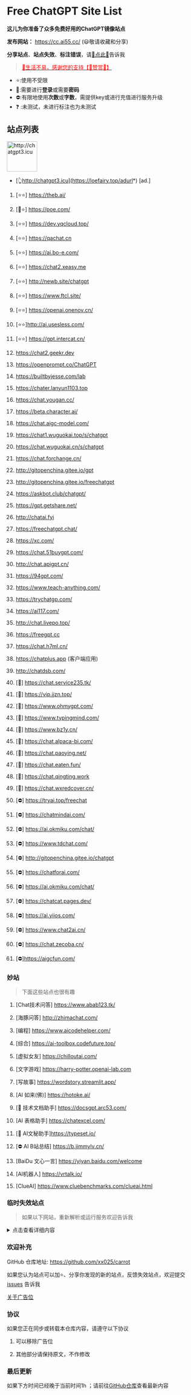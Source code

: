 # Free ChatGPT Site List

**这儿为你准备了众多免费好用的ChatGPT镜像站点**

**发布网站：** https://cc.ai55.cc/   (😃敬请收藏和分享)

**分享站点**、**站点失效**、**标注错误**，请[🌺点此🌺](https://github.com/xx025/carrot/issues)告诉我

> <a href="https://xx025.github.io/pages/zs/" target="_blank"><font color="red">
> 🔗生活不易，感谢您的支持【🧡赞赏🧡】</font></a>

[//]: # (> <a href="https://xx025.github.io/pages/zs/" target="_blank"><img src="https://cdn.buymeacoffee.com/buttons/v2/default-blue.png" alt="Buy Me A Coffee" style="height: 40px !important;width: 145px !important;" ></a>)

[//]: # (<br/>)

- ⭐:使用不受限
- 🔑:需要进行**登录**或需要**密码**
- ⛔:有限地使用**次数**或**字数**，需提供key或进行充值进行服务升级
- ❓ :未测试，未进行标注也为未测试

## 站点列表

<a href="https://loefairy.top/adurl*" target="_blank"><img src="https://imgs.loefairy.top/chatgpt3-icu.png" alt="http://chatgpt3.icu" style="height: 80px !important;width: auto !important;" ></a>

- [👆http://chatgpt3.icu](https://loefairy.top/adurl*) [ad.]


1. [⭐⭐] https://theb.ai/

2. [🔑⭐] https://poe.com/

3. [⭐⭐] https://dev.yqcloud.top/

4. [⭐⭐] https://qachat.cn

5. [⭐⭐] https://ai.bo-e.com/

6. [⭐⭐] https://chat2.xeasy.me

7. [⭐⭐] http://newb.site/chatgpt

8. [⭐⭐] https://www.ftcl.site/

9. [⭐⭐] https://openai.onenov.cn/

10. [⭐⭐]http://ai.usesless.com/

11. [⭐⭐] https://gpt.intercat.cn/

12. https://chat2.geekr.dev

13. https://openprompt.co/ChatGPT

14. https://builtbyjesse.com/lab

15. https://chater.lanyun1103.top

16. https://chat.yougan.cc/

17. https://beta.character.ai/

18. https://chat.aigc-model.com/

19. https://chat1.wuguokai.top/s/chatgpt

20. https://chat.wuguokai.cn/s/chatgpt

21. https://chat.forchange.cn/

22. http://gitopenchina.gitee.io/gpt

23. http://gitopenchina.gitee.io/freechatgpt

24. https://askbot.club/chatgpt/

25. https://gpt.getshare.net/

26. http://chatai.fyi

27. https://freechatgpt.chat/

28. https://xc.com/

29. https://chat.51buygpt.com/

30. http://chat.apigpt.cn/

31. https://94gpt.com/

32. https://www.teach-anything.com/

33. https://trychatgp.com/

34. https://ai117.com/

35. http://chat.livepo.top/

36. https://freegpt.cc

37. https://chat.h7ml.cn/

38. https://chatplus.app (客户端应用)

39. http://chatdsb.com/ 

40. [🔑] https://chat.service235.tk/

41. [🔑] https://vip.jjzn.top/

42. [🔑] https://www.ohmygpt.com/

43. [🔑] https://www.typingmind.com/

44. [🔑] https://www.bz1y.cn/

45. [🔑] https://chat.alpaca-bi.com/

46. [🔑] https://chat.paoying.net/

47. [🔑] https://chat.eaten.fun/

48. [🔑]  https://chat.qingting.work

49. [🔑] https://chat.wxredcover.cn/

50. [⛔] https://tryai.top/freechat

51. [⛔] https://chatmindai.com/

52. [⛔] https://ai.okmiku.com/chat/

53. [⛔] https://www.tdchat.com/

54. [⛔]  http://gitopenchina.gitee.io/chatgpt

55. [⛔] https://chatforai.com/

56. [⛔] https://ai.okmiku.com/chat/

57. [⛔] https://chatcat.pages.dev/

58. [⛔] https://ai.yiios.com/

59. [⛔] https://www.chat2ai.cn/

60. [⛔] https://chat.zecoba.cn/

61. [⛔]https://aigcfun.com/

### 妙站

> 下面这些站点也很有趣

1. [Chat技术问答] https://www.abab123.tk/

2. [海豚问答] http://zhimachat.com/

3. [编程] https://www.aicodehelper.com/

4. [综合] https://ai-toolbox.codefuture.top/

5. [虚拟女友] https://chilloutai.com/

6. [文字游戏] https://harry-potter.openai-lab.com

7. [写故事] https://wordstory.streamlit.app/

8. [AI 如来(佛)] https://hotoke.ai/

9. [🔑 技术文档助手] https://docsgpt.arc53.com/

10. [AI 表格助手] https://chatexcel.com/

11. [🔑 AI文秘助手]https://typeset.io/

12. [⛔ AI B站总结] https://b.jimmylv.cn/

13. [BaiDu 文心一言] https://yiyan.baidu.com/welcome

14. [AI机器人] https://vrtalk.io/

15. [ClueAI] https://www.cluebenchmarks.com/clueai.html

### 临时失效站点

> 如果以下网站，重新解析或运行服务欢迎告诉我

[//]: # (；因为在首次发现不再运行服务或域名不再解析就会列在这儿，并不知晓其后期更新状况)

<details>
  <summary>点击查看详细内容</summary>

1. https://chatmate.network/
   <br/>
2. https://freegpt.one/
   <br/>
3. https://freechatgpt.lol/
   <br/>
4. https://fastgpt.app/
   <br/>
5. https://chat.jingran.vip/
   <br/>
6. http://itecheasy.com.cn/
   <br/>
7. https://chatgpt.ddiu.io/
   <br/>
8. https://chat.qingting.work/
   <br/>
9. https://chat.aigc-model.com/
   <br/>
10. https://chatgpt.poshist.cn/
    <br/>
11. https://www.chatsverse.xyz/
    <br/>
12. https://ai.v2less.com/
    <br/>
13. https://chatgpt.h7ml.cn/
    <br/>
14. https://chat.tgbot.co/
    <br/>
15. https://chat.ninvfeng.xyz/
    <br/>
16. https://talk.xiu.ee/
    <br/>
17. https://chat.sheepig.top/
    <br/>
18. https://chatgpt.ddiu.me/
    <br/>
19. https://chatgpt.lcc8.com/
    <br/>
20. https://chat.uue.me/
    <br/>
21. http://gpt.mxnf.store/
    <br/>
22. https://chat.moyunav.com/
    <br/>
23. https://www.askopenai.cn/
    <br/>
24. https://gpt.h7ml.cn/
    <br/>
25. https://desk.im/
    <br/>
26. https://askgptai.com/
    <br/>
27. https://www.aitoolgpt.com/
    <br/>
28. https://ai.ls/
    <br/>
29. https://ai.ls/
    <br/>
30. https://chatapi.qload.cn/
    <br/>
31. https://chat-gpt.nikong.cn/
    <br/>
32. https://chatgpt-flutter.h7ml.cn/
    <br/>
33. https://www.cveoy.com/
    <br/>

</details>

### 欢迎补充

GitHub 仓库地址: https://github.com/xx025/carrot

如果您认为站点可以加⭐、分享你发现的新的站点，反馈失效站点，欢迎提交[issues](https://github.com/xx025/carrot/issues) 告诉我

[关于广告位](https://github.com/xx025/carrot/wiki)

### 协议

如果您正在同步或转载本仓库内容，请遵守以下协议

1. 可以移除广告位

2. 其他部分请保持原文，不作修改

### 最后更新

如果下方时间已经晚于当前时间1h ；请前往[GitHub仓库](https://github.com/xx025/carrot)查看最新内容

